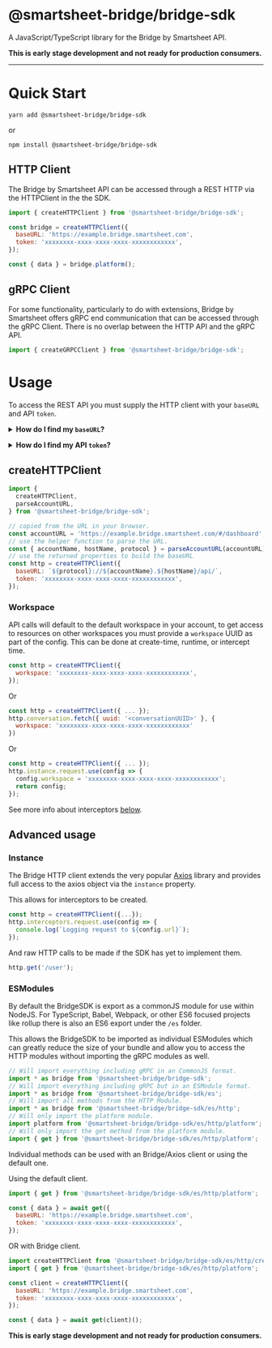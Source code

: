# @smartsheet-bridge/bridge-sdk

A JavaScript/TypeScript library for the Bridge by Smartsheet API.

**This is early stage development and not ready for production consumers.**

---

# Quick Start

```
yarn add @smartsheet-bridge/bridge-sdk
```

or

```
npm install @smartsheet-bridge/bridge-sdk
```

## HTTP Client

The Bridge by Smartsheet API can be accessed through a REST HTTP via the HTTPClient in the the SDK.

```js
import { createHTTPClient } from '@smartsheet-bridge/bridge-sdk';

const bridge = createHTTPClient({
  baseURL: 'https://example.bridge.smartsheet.com',
  token: 'xxxxxxxx-xxxx-xxxx-xxxx-xxxxxxxxxxxx',
});

const { data } = bridge.platform();
```

## gRPC Client

For some functionality, particularly to do with extensions, Bridge by Smartsheet offers gRPC end communication that can be accessed through the gRPC Client. There is no overlap between the HTTP API and the gRPC API.

```js
import { createGRPCClient } from '@smartsheet-bridge/bridge-sdk';
```

# Usage

To access the REST API you must supply the HTTP client with your `baseURL` and API `token`.

<p>
<details>
<summary><b>How do I find my <code>baseURL</code>?</b></summary>
<p>
Your <code>baseURL</code> is the URL of your Bridge by Smartsheet account API. You can use the helper function <code>parseAccountURL</code> to get the root of your account URL and then append <code>/api</code> to the end.
</p>
<p>
<em>For very advanced users, the API might not be served at <code>/api</code>. These users should contact their account manager for details.</em>
</p>
</details>
</p>

<p>
<details>
<summary><b>How do I find my API <code>token</code>?</b></summary>
<p>
You can create an API token from your Bridge by Smartsheet user interface. When logged in, click on the user icon in the top right of the interface and select "API Keys". From here you can create, delete, and copy API Keys to your clipboard.
</p>
<p>
<em>These API Keys have full read/write access to your Bridge by Smartsheet account so be careful with who you allow access. <b>Do not commit them to public version management repositories.</b></em>
</p>
</details>
</p>

## createHTTPClient

```js
import {
  createHTTPClient,
  parseAccountURL,
} from '@smartsheet-bridge/bridge-sdk';

// copied from the URL in your browser.
const accountURL = 'https://example.bridge.smartsheet.com/#/dashboard';
// use the helper function to parse the URL.
const { accountName, hostName, protocol } = parseAccountURL(accountURL);
// use the returned properties to build the baseURL
const http = createHTTPClient({
  baseURL: `${protocol}://${accountName}.${hostName}/api/`,
  token: 'xxxxxxxx-xxxx-xxxx-xxxx-xxxxxxxxxxxx',
});
```

### Workspace

API calls will default to the default workspace in your account, to get access to resources on other workspaces you must provide a `workspace` UUID as part of the config. This can be done at create-time, runtime, or intercept time.

```js
const http = createHTTPClient({
  workspace: 'xxxxxxxx-xxxx-xxxx-xxxx-xxxxxxxxxxxx',
});
```

Or

```js
const http = createHTTPClient({ ... });
http.conversation.fetch({ uuid: '<conversationUUID>' }, {
  workspace: 'xxxxxxxx-xxxx-xxxx-xxxx-xxxxxxxxxxxx'
})
```

Or

```js
const http = createHTTPClient({ ... });
http.instance.request.use(config => {
  config.workspace = 'xxxxxxxx-xxxx-xxxx-xxxx-xxxxxxxxxxxx';
  return config;
});
```

See more info about interceptors [below](#/Instance).

## Advanced usage

### Instance

The Bridge HTTP client extends the very popular [Axios](https://github.com/axios/axios) library and provides full access to the axios object via the `instance` property.

This allows for interceptors to be created.

```js
const http = createHTTPClient({...});
http.interceptors.request.use(config => {
  console.log(`Logging request to ${config.url}`);
});
```

And raw HTTP calls to be made if the SDK has yet to implement them.

```js
http.get('/user');
```

### ESModules

By default the BridgeSDK is export as a commonJS module for use within NodeJS. For TypeScript, Babel, Webpack, or other ES6 focused projects like rollup there is also an ES6 export under the `/es` folder.

This allows the BridgeSDK to be imported as individual ESModules which can greatly reduce the size of your bundle and allow you to access the HTTP modules without importing the gRPC modules as well.

```js
// Will import everything including gRPC in an CommonJS format.
import * as bridge from '@smartsheet-bridge/bridge-sdk';
// Will import everything including gRPC but in an ESModule format.
import * as bridge from '@smartsheet-bridge/bridge-sdk/es';
// Will import all methods from the HTTP Module.
import * as bridge from '@smartsheet-bridge/bridge-sdk/es/http';
// Will only import the platform module.
import platform from '@smartsheet-bridge/bridge-sdk/es/http/platform';
// Will only import the get method from the platform module.
import { get } from '@smartsheet-bridge/bridge-sdk/es/http/platform';
```

Individual methods can be used with an Bridge/Axios client or using the default one.

Using the default client.

```js
import { get } from '@smartsheet-bridge/bridge-sdk/es/http/platform';

const { data } = await get({
  baseURL: 'https://example.bridge.smartsheet.com',
  token: 'xxxxxxxx-xxxx-xxxx-xxxx-xxxxxxxxxxxx',
});
```

OR with Bridge client.

```js
import createHTTPClient from '@smartsheet-bridge/bridge-sdk/es/http/createInstance';
import { get } from '@smartsheet-bridge/bridge-sdk/es/http/platform';

const client = createHTTPClient({
  baseURL: 'https://example.bridge.smartsheet.com',
  token: 'xxxxxxxx-xxxx-xxxx-xxxx-xxxxxxxxxxxx',
});

const { data } = await get(client)();
```

**This is early stage development and not ready for production consumers.**
